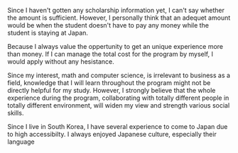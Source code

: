 Since I haven't gotten any scholarship information yet, I can't say whether the amount is sufficient. However, I personally think that an adequet amount would be when the student doesn't have to pay any money while the student is staying at Japan.

Because I always value the oppertunity to get an unique experience more than money. If I can manage the total cost for the program by myself, I would apply without any hesistance.

Since my interest, math and computer science, is irrelevant to business as a field, knowledge that I will learn throughout the program might not be directly helpful for my study. However, I strongly believe that the whole experience during the program, collaborating with totally different people in totally different environment, will widen my view and strength various social skills.

Since I live in South Korea, I have several experience to come to Japan due to high accessibilty. I always enjoyed Japanese culture, especially their language